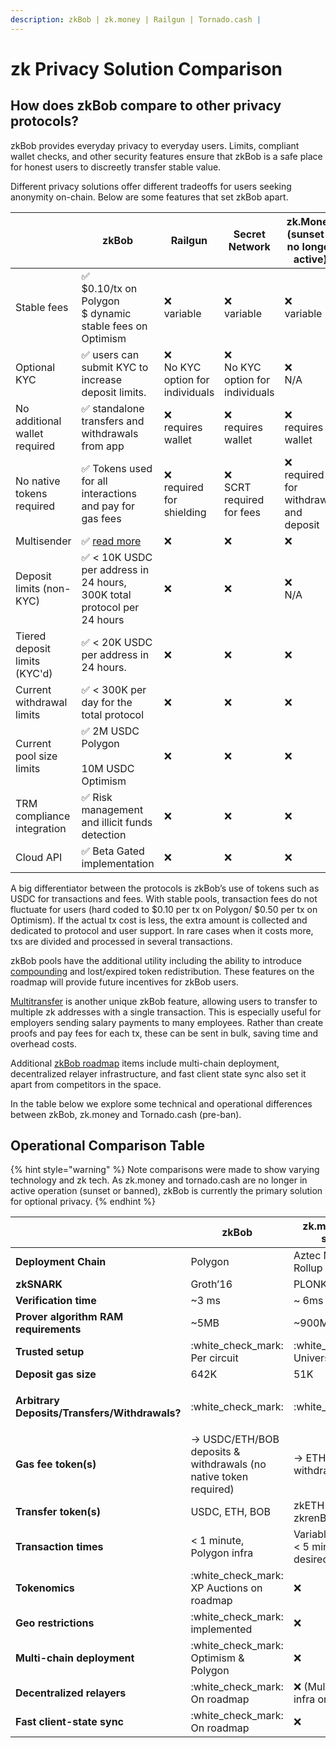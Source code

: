 ```yaml
---
description: zkBob | zk.money | Railgun | Tornado.cash |
---
```


# zk Privacy Solution Comparison

## How does zkBob compare to other privacy protocols?

zkBob provides everyday privacy to everyday users. Limits, compliant wallet checks, and other security features ensure that zkBob is a safe place for honest users to discreetly transfer stable value.&#x20;

Different privacy solutions offer different tradeoffs for users seeking anonymity on-chain. Below are some features that set zkBob apart.

<table><thead><tr><th width="138"> </th><th width="150">zkBob</th><th>Railgun</th><th>Secret Network</th><th width="119">zk.Money (sunset &#x26; no longer active)</th><th>Tornado.cash (pre-ban)</th></tr></thead><tbody><tr><td>Stable fees</td><td><span data-gb-custom-inline data-tag="emoji" data-code="2705">✅</span> <br>$0.10/tx on Polygon<br>$ dynamic stable fees on Optimism</td><td><span data-gb-custom-inline data-tag="emoji" data-code="274c">❌</span> <br>variable</td><td><span data-gb-custom-inline data-tag="emoji" data-code="274c">❌</span><br>variable</td><td><span data-gb-custom-inline data-tag="emoji" data-code="274c">❌</span> <br>variable</td><td><span data-gb-custom-inline data-tag="emoji" data-code="274c">❌</span><br>variable</td></tr><tr><td>Optional KYC</td><td><span data-gb-custom-inline data-tag="emoji" data-code="2705">✅</span> users can submit KYC to increase deposit limits.</td><td><span data-gb-custom-inline data-tag="emoji" data-code="274c">❌</span> <br>No KYC option for individuals</td><td><span data-gb-custom-inline data-tag="emoji" data-code="274c">❌</span> <br>No KYC option for individuals</td><td><span data-gb-custom-inline data-tag="emoji" data-code="274c">❌</span> <br>N/A</td><td><span data-gb-custom-inline data-tag="emoji" data-code="274c">❌</span><br>N/A</td></tr><tr><td>No additional wallet required</td><td><span data-gb-custom-inline data-tag="emoji" data-code="2705">✅</span> standalone transfers and withdrawals from app</td><td><span data-gb-custom-inline data-tag="emoji" data-code="274c">❌</span><br>requires wallet</td><td><span data-gb-custom-inline data-tag="emoji" data-code="274c">❌</span><br>requires wallet</td><td><span data-gb-custom-inline data-tag="emoji" data-code="274c">❌</span><br>requires wallet</td><td><span data-gb-custom-inline data-tag="emoji" data-code="274c">❌</span><br>requires wallet</td></tr><tr><td>No native tokens required</td><td><span data-gb-custom-inline data-tag="emoji" data-code="2705">✅</span> Tokens used for all interactions and pay for gas fees</td><td><span data-gb-custom-inline data-tag="emoji" data-code="274c">❌</span><br>required for shielding</td><td><span data-gb-custom-inline data-tag="emoji" data-code="274c">❌</span><br>SCRT required for fees</td><td><span data-gb-custom-inline data-tag="emoji" data-code="274c">❌</span> <br>required for withdrawal and deposit</td><td><span data-gb-custom-inline data-tag="emoji" data-code="274c">❌</span> <br>required for withdrawal/deposit</td></tr><tr><td>Multisender</td><td><span data-gb-custom-inline data-tag="emoji" data-code="2705">✅</span> <a href="https://mirror.xyz/0x6132eB883e88CD4E007552b871A6444Bfc34E837/mjYXeD7a005fdCu6dKdohfrSpcqpsuetW6djT46bDFk">read more</a></td><td><span data-gb-custom-inline data-tag="emoji" data-code="274c">❌</span></td><td><span data-gb-custom-inline data-tag="emoji" data-code="274c">❌</span></td><td><span data-gb-custom-inline data-tag="emoji" data-code="274c">❌</span></td><td><span data-gb-custom-inline data-tag="emoji" data-code="274c">❌</span></td></tr><tr><td>Deposit limits (non-KYC)</td><td><span data-gb-custom-inline data-tag="emoji" data-code="2705">✅</span> &#x3C; 10K USDC per address in 24 hours, 300K total protocol per 24 hours</td><td><span data-gb-custom-inline data-tag="emoji" data-code="274c">❌</span></td><td><span data-gb-custom-inline data-tag="emoji" data-code="274c">❌</span></td><td> <span data-gb-custom-inline data-tag="emoji" data-code="274c">❌</span><br>N/A</td><td><span data-gb-custom-inline data-tag="emoji" data-code="274c">❌</span></td></tr><tr><td>Tiered deposit limits (KYC'd)</td><td><span data-gb-custom-inline data-tag="emoji" data-code="2705">✅</span> &#x3C; 20K USDC per address in 24 hours.</td><td><span data-gb-custom-inline data-tag="emoji" data-code="274c">❌</span></td><td><span data-gb-custom-inline data-tag="emoji" data-code="274c">❌</span></td><td><span data-gb-custom-inline data-tag="emoji" data-code="274c">❌</span></td><td><span data-gb-custom-inline data-tag="emoji" data-code="274c">❌</span></td></tr><tr><td>Current withdrawal limits</td><td><span data-gb-custom-inline data-tag="emoji" data-code="2705">✅</span> &#x3C; 300K per day for the total protocol</td><td><span data-gb-custom-inline data-tag="emoji" data-code="274c">❌</span></td><td><span data-gb-custom-inline data-tag="emoji" data-code="274c">❌</span></td><td><span data-gb-custom-inline data-tag="emoji" data-code="274c">❌</span></td><td><span data-gb-custom-inline data-tag="emoji" data-code="274c">❌</span></td></tr><tr><td>Current pool size limits</td><td><span data-gb-custom-inline data-tag="emoji" data-code="2705">✅</span> 2M USDC Polygon <br><br>10M USDC Optimism</td><td><span data-gb-custom-inline data-tag="emoji" data-code="274c">❌</span></td><td><span data-gb-custom-inline data-tag="emoji" data-code="274c">❌</span></td><td><span data-gb-custom-inline data-tag="emoji" data-code="274c">❌</span></td><td><span data-gb-custom-inline data-tag="emoji" data-code="274c">❌</span></td></tr><tr><td>TRM compliance integration</td><td><span data-gb-custom-inline data-tag="emoji" data-code="2705">✅</span> Risk management and illicit funds detection</td><td><span data-gb-custom-inline data-tag="emoji" data-code="274c">❌</span></td><td><span data-gb-custom-inline data-tag="emoji" data-code="274c">❌</span></td><td><span data-gb-custom-inline data-tag="emoji" data-code="274c">❌</span></td><td><span data-gb-custom-inline data-tag="emoji" data-code="274c">❌</span></td></tr><tr><td>Cloud API</td><td><span data-gb-custom-inline data-tag="emoji" data-code="2705">✅</span> Beta Gated implementation</td><td><span data-gb-custom-inline data-tag="emoji" data-code="274c">❌</span></td><td><span data-gb-custom-inline data-tag="emoji" data-code="274c">❌</span></td><td><span data-gb-custom-inline data-tag="emoji" data-code="274c">❌</span></td><td><span data-gb-custom-inline data-tag="emoji" data-code="274c">❌</span></td></tr></tbody></table>

A big differentiator between the protocols is zkBob’s use of tokens such as USDC for transactions and fees. With stable pools, transaction fees do not fluctuate for users (hard coded to $0.10 per tx on Polygon/ $0.50 per tx on Optimism). If the actual tx cost is less, the extra amount is collected and dedicated to protocol and user support. In rare cases when it costs more, txs are divided and processed in several transactions.

zkBob pools have the additional utility including the ability to introduce [compounding](../../roadmap/exploratory-features/compounding.md) and lost/expired token redistribution. These features on the roadmap will provide future incentives for zkBob users.

[Multitransfer](../../zkbob-app/transfers/multitransfers.md) is another unique zkBob feature, allowing users to transfer to multiple zk addresses with a single transaction. This is especially useful for employers sending salary payments to many employees. Rather than create proofs and pay fees for each tx, these can be sent in bulk, saving time and overhead costs.

Additional [zkBob roadmap](broken-reference) items include multi-chain deployment, decentralized relayer infrastructure, and fast client state sync also set it apart from competitors in the space.

In the table below we explore some technical and operational differences between zkBob, zk.money and Tornado.cash (pre-ban).

## Operational Comparison Table

{% hint style="warning" %}
Note comparisons were made to show varying technology and zk tech. As zk.money and tornado.cash are no longer in active operation (sunset or banned), zkBob is currently the primary solution for optional privacy.&#x20;
{% endhint %}

|                                               | zkBob                                                             | zk.money (now sunset)                             | Tornado.cash (pre-ban)                                                                                                                                                     |
| --------------------------------------------- | ----------------------------------------------------------------- | ------------------------------------------------- | -------------------------------------------------------------------------------------------------------------------------------------------------------------------------- |
| **Deployment Chain**                          | Polygon                                                           | Aztec Network Rollup                              | Ethereum/Gnosis Chain                                                                                                                                                      |
| **zkSNARK**                                   | Groth’16                                                          | PLONK                                             | Groth’16                                                                                                                                                                   |
| **Verification time**                         | \~3 ms                                                            | \~ 6ms                                            | \~3 ms                                                                                                                                                                     |
| **Prover algorithm RAM requirements**         | \~5MB                                                             | \~900MB                                           | \~10MB                                                                                                                                                                     |
| **Trusted setup**                             | :white\_check\_mark: Per circuit                                  |  :white\_check\_mark: Universal                   | :white\_check\_mark: Per circuit                                                                                                                                           |
| **Deposit gas size**                          | 642K                                                              | 51K                                               | 910K                                                                                                                                                                       |
| **Arbitrary Deposits/Transfers/Withdrawals?** | :white\_check\_mark:                                              | :white\_check\_mark:                              | <p><span data-gb-custom-inline data-tag="emoji" data-code="274c">❌</span> Regular TC<br><span data-gb-custom-inline data-tag="emoji" data-code="2705">✅</span> TC Nova</p> |
| **Gas fee token(s)**                          | -> USDC/ETH/BOB deposits & withdrawals (no native token required) | -> ETH deposits & withdrawals                     | -> ETH deposits & withdrawals                                                                                                                                              |
| **Transfer token(s)**                         | USDC, ETH, BOB                                                    | zkETH / zkDAI / zkrenBTC                          | ETH, DAI, USDC                                                                                                                                                             |
| **Transaction times**                         | < 1 minute, Polygon infra                                         | Variable (4hours to < 5 min) based on desired fee | < 1 minute, Nova on Gnosis Chain infra                                                                                                                                     |
| **Tokenomics**                                | :white\_check\_mark: XP Auctions on roadmap                       | :x:                                               | :white\_check\_mark: TORN governance token                                                                                                                                 |
| **Geo restrictions**                          | :white\_check\_mark: implemented                                  | :x:                                               | :x:                                                                                                                                                                        |
| **Multi-chain deployment**                    | :white\_check\_mark: Optimism & Polygon                           | :x:                                               | :white\_check\_mark:  (prior roadmap)                                                                                                                                      |
| **Decentralized relayers**                    | :white\_check\_mark: On roadmap                                   | :x: (Multi-rollup infra on Roadmap)               | :white\_check\_mark:                                                                                                                                                       |
| **Fast client-state sync**                    | :white\_check\_mark: On roadmap                                   | :x:                                               | :x:                                                                                                                                                                        |


